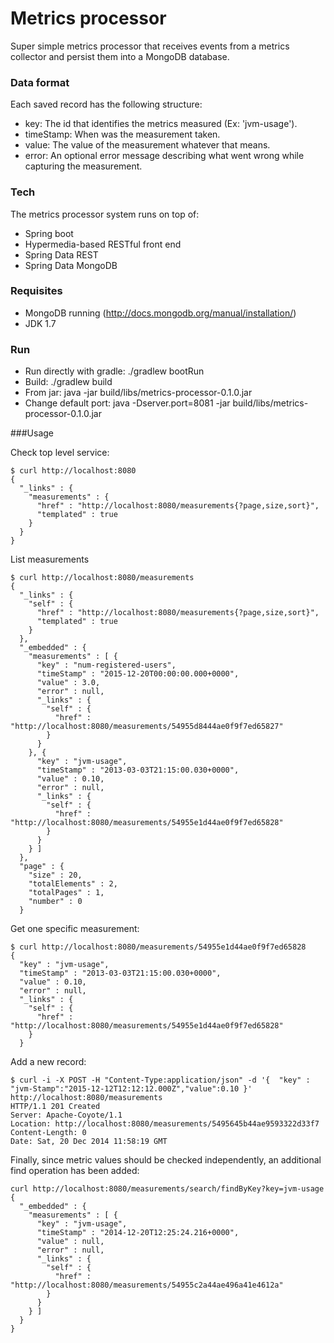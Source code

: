 # Metrics processor

Super simple metrics processor that receives events from a metrics collector and persist them into a MongoDB database.

### Data format
Each saved record has the following structure:
 * key: The id that identifies the metrics measured (Ex: 'jvm-usage').
 * timeStamp: When was the measurement taken.
 * value: The value of the measurement whatever that means.
 * error: An optional error message describing what went wrong while capturing the measurement.

### Tech

The metrics processor system runs on top of:

 * Spring boot
 * Hypermedia-based RESTful front end
 * Spring Data REST
 * Spring Data MongoDB

### Requisites
 * MongoDB running (http://docs.mongodb.org/manual/installation/)
 * JDK 1.7

### Run
 * Run directly with gradle: ./gradlew bootRun
 * Build: ./gradlew build
 * From jar: java -jar build/libs/metrics-processor-0.1.0.jar
 * Change default port: java -Dserver.port=8081 -jar build/libs/metrics-processor-0.1.0.jar

###Usage

Check top level service:

```
$ curl http://localhost:8080
{
  "_links" : {
    "measurements" : {
      "href" : "http://localhost:8080/measurements{?page,size,sort}",
      "templated" : true
    }
  }
}
```

List measurements
```
$ curl http://localhost:8080/measurements
{
  "_links" : {
    "self" : {
      "href" : "http://localhost:8080/measurements{?page,size,sort}",
      "templated" : true
    }
  },
  "_embedded" : {
    "measurements" : [ {
      "key" : "num-registered-users",
      "timeStamp" : "2015-12-20T00:00:00.000+0000",
      "value" : 3.0,
      "error" : null,
      "_links" : {
        "self" : {
          "href" : "http://localhost:8080/measurements/54955d8444ae0f9f7ed65827"
        }
      }
    }, {
      "key" : "jvm-usage",
      "timeStamp" : "2013-03-03T21:15:00.030+0000",
      "value" : 0.10,
      "error" : null,
      "_links" : {
        "self" : {
          "href" : "http://localhost:8080/measurements/54955e1d44ae0f9f7ed65828"
        }
      }
    } ]
  },
  "page" : {
    "size" : 20,
    "totalElements" : 2,
    "totalPages" : 1,
    "number" : 0
  }
```
Get one specific measurement:
```
$ curl http://localhost:8080/measurements/54955e1d44ae0f9f7ed65828
{
  "key" : "jvm-usage",
  "timeStamp" : "2013-03-03T21:15:00.030+0000",
  "value" : 0.10,
  "error" : null,
  "_links" : {
    "self" : {
      "href" : "http://localhost:8080/measurements/54955e1d44ae0f9f7ed65828"
    }
  }
```

Add a new record:
```
$ curl -i -X POST -H "Content-Type:application/json" -d '{  "key" : "jvm-Stamp":"2015-12-12T12:12:12.000Z","value":0.10 }' http://localhost:8080/measurements
HTTP/1.1 201 Created
Server: Apache-Coyote/1.1
Location: http://localhost:8080/measurements/5495645b44ae9593322d33f7
Content-Length: 0
Date: Sat, 20 Dec 2014 11:58:19 GMT

```

Finally, since metric values should be checked independently, an additional find operation has been added:
```
curl http://localhost:8080/measurements/search/findByKey?key=jvm-usage
{
  "_embedded" : {
    "measurements" : [ {
      "key" : "jvm-usage",
      "timeStamp" : "2014-12-20T12:25:24.216+0000",
      "value" : null,
      "error" : null,
      "_links" : {
        "self" : {
          "href" : "http://localhost:8080/measurements/54955c2a44ae496a41e4612a"
        }
      }
    } ]
  }
}
```